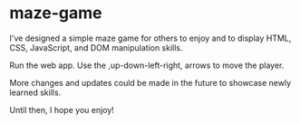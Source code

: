# maze-game

I've designed a simple maze game for others to enjoy and to display HTML, CSS, JavaScript, and DOM manipulation skills.

Run the web app. Use the ,up-down-left-right, arrows to move the player.

More changes and updates could be made in the future to showcase newly learned skills.

Until then, I hope you enjoy!
